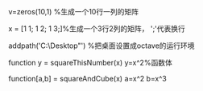 v=zeros(10,1) %生成一个10行一列的矩阵

x = [1 1; 1 2; 1 3;]%生成一个3行2列的矩阵， ';'代表换行

addpath('C:\Desktop"') %把桌面设置成octave的运行环境

function y = squareThisNumber(x)
y=x^2%函数体

function[a,b] = squareAndCube(x)
a=x^2
b=x^3